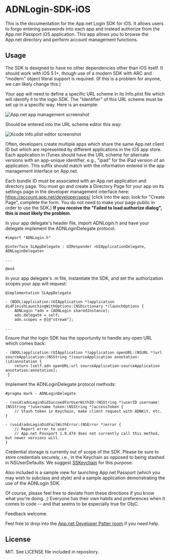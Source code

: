# ADNLogin-SDK-iOS

This is the documentation for the App.net Login SDK for iOS. It allows users to forgo entering passwords into each app and instead authorize from the App.net Passport iOS application. This app allows you to browse the App.net directory and perform account management functions.

## Usage

The SDK is designed to have no other dependencies other than iOS itself. It should work with iOS 5.1+, though use of a modern SDK with ARC and "modern" object literal support is required. (If this is a problem for anyone, we can likely change this.)

Your app will need to define a specific URL scheme in its Info.plist file which will identify it to the login SDK. The "Identifier" of this URL scheme must be set up in a specific way. Here is an example:

![App.net app management screenshot](https://files.app.net/1/66391/alRIGbbAO-F-mipHbxjQNU78eqZevQNlZinRToWKopnJ82S53arm0Ukm8IDmzexf9k-EpQNfAg2y21SrUnZT2Wn4UwepcDGlGlxylvgi1B26hE7koxYsxUp3kp_RZCbccRdBATHD1LzIDkgoAneqEuv6lasZefTQ16C0oxnr49kE)

Should be entered into the URL scheme editor this way:

![Xcode Info.plist editor screenshot](https://files.app.net/1/34450/a_mk_VrbaUl2WRLeE5vVbZ--R0WdluIo80CxSZ9NC1d1t35Mwbh9HjR6_jrPQSbamKvINn06ztwICNYpJoMhzHwHTqP7laHmXdWC4_vvRAFrpcpBfpXoWtwH77ohNePRsm0b-rhsnFjvzaSRniK_OPkUqf5H1Ai2z7CAhSHjP3Ek)

Often, developers create multiple apps which share the same App.net client ID but which are represented by different applications in the iOS app store. Each application in iTunes should have the URL scheme for alternate versions with an app-unique identifier, e.g., "ipad" for the iPad version of an application. This suffix should match with the information entered in the app management interface on App.net.

Each bundle ID must be associated with an App.net application and directory page. You must go and create a Directory Page for your app on its settings page in the developer management interface here: https://account.app.net/developer/apps/ (click into the app, look for "Create Page", complete the form. You do not need to make your page public in order to use the SDK.) **If you receive the "Failed to load authorize dialog", this is most likely the problem.**

In your app delegate's header file, import ADNLogin.h and have your delegate implement the ADNLoginDelegate protocol.

```objc
#import "ADNLogin.h"

@interface SLAppDelegate : UIResponder <UIApplicationDelegate, ADNLoginDelegate>

...

@end
```

In your app delegate's .m file, instantiate the SDK, and set the authorization scopes your app will request:

```objc
@implementation SLAppDelegate

- (BOOL)application:(UIApplication *)application didFinishLaunchingWithOptions:(NSDictionary *)launchOptions {
    ADNLogin *adn = [ADNLogin sharedInstance];
    adn.delegate = self;
    adn.scopes = @[@"stream"];

...
```

Ensure that the login SDK has the opportunity to handle any open URL which comes back:

```objc
- (BOOL)application:(UIApplication *)application openURL:(NSURL *)url sourceApplication:(NSString *)sourceApplication annotation:(id)annotation {
    return [self.adn openURL:url sourceApplication:sourceApplication annotation:annotation];
 }
```

Implement the ADNLoginDelegate protocol methods:

```objc
#pragma mark - ADNLoginDelegate

- (void)adnLoginDidSucceedForUserWithID:(NSString *)userID username:(NSString *)username token:(NSString *)accessToken {
    // Stash token in Keychain, make client request with ADNKit, etc.
}

- (void)adnLoginDidFailWithError:(NSError *)error {
    // Report error to user.
    // App.net Passport 1.0.474 does not currently call this method, but newer versions will.
}
```

Credential storage is currently out of scope of the SDK. Please be sure to store credentials securely, i.e., in the Keychain as opposed to being stashed in NSUserDefaults. We suggest [SSKeychain](https://github.com/soffes/sskeychain) for this purpose.

Also included is a sample view for launching App.net Passport (which you may wish to subclass and style) and a sample application demonstrating the use of the ADNLogin SDK.

Of course, please feel free to deviate from these directions if you know what you're doing. ;) Everyone has their own habits and preferences when it comes to code -- and that seems to be especially true for ObjC.

Feedback welcome.

Feel free to drop into the [App.net Developer Patter room](http://patter-app.net/room.html?channel=1383) if you need help.

## License

MIT. See LICENSE file included in repository.
